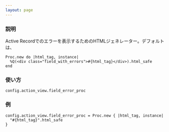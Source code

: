 ```yaml
---
layout: page
---
```

### 説明
Active Recordでのエラーを表示するためのHTMLジェネレーター。デフォルトは、

    Proc.new do |html_tag, instance|
      %Q(<div class="field_with_errors">#{html_tag}</div>).html_safe
    end

### 使い方
    config.action_view.field_error_proc

### 例
    config.action_view.field_error_proc = Proc.new { |html_tag, instance|
      "#{html_tag}".html_safe
    }